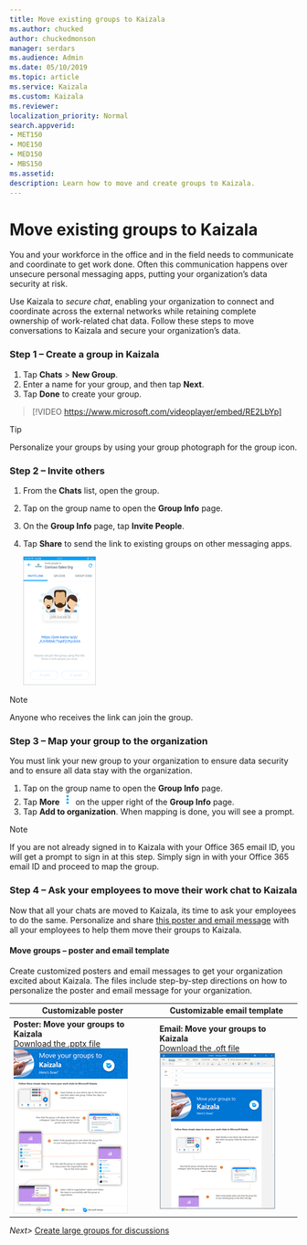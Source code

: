 ```yaml
---
title: Move existing groups to Kaizala 
ms.author: chucked
author: chuckedmonson
manager: serdars
ms.audience: Admin
ms.date: 05/10/2019
ms.topic: article
ms.service: Kaizala
ms.custom: Kaizala
ms.reviewer: 
localization_priority: Normal
search.appverid:
- MET150
- MOE150
- MED150
- MBS150
ms.assetid: 
description: Learn how to move and create groups to Kaizala.
---
```


# Move existing groups to Kaizala 

You and your workforce in the office and in the field needs to communicate and coordinate to get work done. Often this communication happens over unsecure personal messaging apps, putting your organization’s data security at risk.
 
Use Kaizala to *secure chat*, enabling your organization to connect and coordinate across the external networks while retaining complete ownership of work-related chat data. Follow these steps to move conversations to Kaizala and secure your organization’s data.

### Step 1 – Create a group in Kaizala

1. Tap **Chats** > **New Group**.
2. Enter a name for your group, and then tap **Next**.
3. Tap **Done** to create your group.

> [!VIDEO https://www.microsoft.com/videoplayer/embed/RE2LbYp] 

> [!TIP]
> Personalize your groups by using your group photograph for the group icon.

### Step 2 – Invite others

1. From the **Chats** list, open the group.
2. Tap on the group name to open the **Group Info** page.
3. On the **Group Info** page, tap **Invite People**.
4. Tap **Share** to send the link to existing groups on other messaging apps.

   ![Screenshot of invitation to a group](media/invite-people.png)

> [!NOTE]
> Anyone who receives the link can join the group. 

### Step 3 – Map your group to the organization 

You must link your new group to your organization to ensure data security and to ensure all data stay with the organization.

1. Tap on the group name to open the **Group Info** page.
2. Tap **More** ![Screenshot of More icon](media/more-icon.png) on the upper right of the **Group Info** page.
3. Tap **Add to organization**. When mapping is done, you will see a prompt.

> [!NOTE]
> If you are not already signed in to Kaizala with your Office 365 email ID, you will get a prompt to sign in at this step. Simply sign in with your Office 365 email ID and proceed to map the group. 

### Step 4 – Ask your employees to move their work chat to Kaizala 

Now that all your chats are moved to Kaizala, its time to ask your employees to do the same. Personalize and share [this poster and email message](https://review.docs.microsoft.com/en-us/Office365/Kaizala/move-work-chats?branch=getstarted-working#move-groups--poster-and-email-template) with all your employees to help them move their groups to Kaizala.

#### Move groups – poster and email template

Create customized posters and email messages to get your organization excited about Kaizala. The files include step-by-step directions on how to personalize the poster and email message for your organization.

|Customizable poster  |Customizable email template       |
|---------|---------|
|**Poster: Move your groups to Kaizala** <br>[Download the .pptx file](https://github.com/MicrosoftDocs/OfficeDocs-O365ITPro/raw/public/Office365-Kaizala/downloads/poster-move-groups-to-kaizala.pptx?raw=true)<br>![Screenshot of the Move your groups to Microsoft Kaizala poster.](media/poster-move-groups-to-kaizala-thumbnail.png)    |**Email: Move your groups to Kaizala** <br>[Download the .oft file](https://github.com/MicrosoftDocs/OfficeDocs-O365ITPro/raw/public/Office365-Kaizala/downloads/edm-move-groups-to-kaizala.oft?raw=true)<br>![Screenshot of the Move your groups to Kaizala email template.](media/edm-move-groups-to-kaizala-thumbnail.png)         |



*Next>* [Create large groups for discussions](create-discussion-groups.md)
